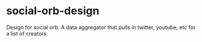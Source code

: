 # social-orb-design
Design for social orb. A data aggregator that pulls in twitter, youtube, etc for a list of creators
